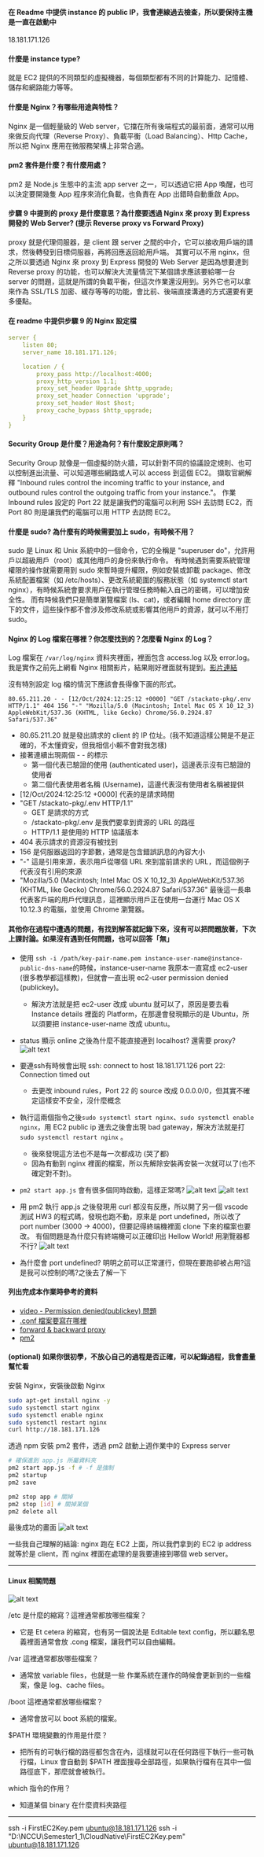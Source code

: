 #### 在 Readme 中提供 instance 的 public IP，我會連線過去檢查，所以要保持主機是一直在啟動中

18.181.171.126

#### 什麼是 instance type?

就是 EC2 提供的不同類型的虛擬機器，每個類型都有不同的計算能力、記憶體、儲存和網路能力等等。

#### 什麼是 Nginx？有哪些用途與特性？

Nginx 是一個輕量級的 Web server，它擋在所有後端程式的最前面，通常可以用來做反向代理（Reverse Proxy）、負載平衡（Load Balancing）、Http Cache，所以把 Nginx 應用在微服務架構上非常合適。

#### pm2 套件是什麼？有什麼用處？

pm2 是 Node.js 生態中的主流 app server 之一，可以透過它把 App 喚醒，也可以決定要開幾隻 App 程序來消化負載，也負責在 App 出錯時自動重啟 App。

#### 步驟 9 中提到的 proxy 是什麼意思？為什麼要透過 Nginx 來 proxy 到 Express 開發的 Web Server? (提示 Reverse proxy vs Forward Proxy)

proxy 就是代理伺服器，是 client 跟 server 之間的中介，它可以接收用戶端的請求，然後轉發到目標伺服器，再將回應返回給用戶端。
其實可以不用 nginx，但之所以要透過 Nginx 來 proxy 到 Express 開發的 Web Server 是因為想要達到 Reverse proxy 的功能，也可以解決大流量情況下某個請求應該要給哪一台 server 的問題，這就是所謂的負載平衡，但這次作業還沒用到。<!-- 
-->另外它也可以拿來作為 SSL/TLS 加密、緩存等等的功能，會比前、後端直接溝通的方式還要有更多優點。

#### 在 readme 中提供步驟 9 的 Nginx 設定檔

```yaml
server {
    listen 80;
    server_name 18.181.171.126;

    location / {
        proxy_pass http://localhost:4000;
        proxy_http_version 1.1;
        proxy_set_header Upgrade $http_upgrade;
        proxy_set_header Connection 'upgrade';
        proxy_set_header Host $host;
        proxy_cache_bypass $http_upgrade;
    }
}
```

#### Security Group 是什麼？用途為何？有什麼設定原則嗎？

Security Group 就像是一個虛擬的防火牆，可以針對不同的協議設定規則、也可以控制進出流量、可以知道哪些網路或人可以 access 到這個 EC2。
擷取官網解釋 "Inbound rules control the incoming traffic to your instance, and outbound rules control the outgoing traffic from your instance."。
作業 Inbound rules 設定的 Port 22 就是讓我們的電腦可以利用 SSH 去訪問 EC2，而 Port 80 則是讓我們的電腦可以用 HTTP 去訪問 EC2。

#### 什麼是 sudo? 為什麼有的時候需要加上 sudo，有時候不用？

sudo 是 Linux 和 Unix 系統中的一個命令，它的全稱是 "superuser do"，允許用戶以超級用戶（root）或其他用戶的身份來執行命令。
有時候遇到需要系統管理權限的操作就需要用到 sudo 來暫時提升權限，例如安裝或卸載 package、修改系統配置檔案（如 /etc/hosts）、更改系統範圍的服務狀態（如 systemctl start nginx），有時候系統會要求用戶在執行管理任務時輸入自己的密碼，可以增加安全性。
而有時候我們只是簡單瀏覽檔案 (ls、cat)，或者編輯 home directory 底下的文件，這些操作都不會涉及修改系統或影響其他用戶的資源，就可以不用打 sudo。

#### Nginx 的 Log 檔案在哪裡？你怎麼找到的？怎麼看 Nginx 的 Log？

Log 檔案在 ```/var/log/nginx``` 資料夾裡面，裡面包含 access.log 以及 error.log。
我是實作之前先上網看 Nginx 相關影片，結果剛好裡面就有提到。[影片連結](https://www.youtube.com/watch?v=lZVAI3PqgHc)

沒有特別設定 log 檔的情況下應該會長得像下面的形式。
```
80.65.211.20 - - [12/Oct/2024:12:25:12 +0000] "GET /stackato-pkg/.env HTTP/1.1" 404 156 "-" "Mozilla/5.0 (Macintosh; Intel Mac OS X 10_12_3) AppleWebKit/537.36 (KHTML, like Gecko) Chrome/56.0.2924.87 Safari/537.36"
```
- 80.65.211.20 就是發出請求的 client 的 IP 位址。(我不知道這樣公開是不是正確的，不太懂資安，但我相信小賴不會對我怎樣)
- 接著連續出現兩個 - - 的標示
  - 第一個代表已驗證的使用 (authenticated user)，這邊表示沒有已驗證的使用者
  - 第二個代表使用者名稱 (Username)，這邊代表沒有使用者名稱被提供
- [12/Oct/2024:12:25:12 +0000] 代表的是請求時間
- "GET /stackato-pkg/.env HTTP/1.1"
  - GET 是請求的方式
  - /stackato-pkg/.env 是我們要拿到資源的 URL 的路徑
  - HTTP/1.1 是使用的 HTTP 協議版本
- 404 表示請求的資源沒有被找到
- 156 是伺服器返回的字節數，通常是包含錯誤訊息的內容大小
- "-" 這是引用來源，表示用戶從哪個 URL 來到當前請求的 URL，而這個例子代表沒有引用的來源
- "Mozilla/5.0 (Macintosh; Intel Mac OS X 10_12_3) AppleWebKit/537.36 (KHTML, like Gecko) Chrome/56.0.2924.87 Safari/537.36" 最後這一長串代表客戶端的用戶代理訊息，這裡顯示用戶正在使用一台運行 Mac OS X 10.12.3 的電腦，並使用 Chrome 瀏覽器。

#### 其他你在過程中遭遇的問題，有找到解答就記錄下來，沒有可以把問題放著，下次上課討論。如果沒有遇到任何問題，也可以回答「無」
- 使用 ```ssh -i /path/key-pair-name.pem instance-user-name@instance-public-dns-name```的時候，instance-user-name 我原本一直寫成 ec2-user (很多教學都這樣教)，但就會一直出現 ec2-user permission denied (publickey)。
  - 解決方法就是把 ec2-user 改成 ubuntu 就可以了，原因是要去看 Instance details 裡面的 Platform，在那邊會發現顯示的是 Ubuntu，所以須要把 instance-user-name 改成 ubuntu。
- status 顯示 online 之後為什麼不能直接連到 localhost? 還需要 proxy?
  ![alt text](./index/image.png)
- 要連ssh有時候會出現 ssh: connect to host 18.181.171.126 port 22: Connection timed out
  - 去更改 inbound rules，Port 22 的 source 改成 0.0.0.0/0，但其實不確定這樣安不安全，沒什麼概念
- 執行這兩個指令之後```sudo systemctl start nginx```、```sudo systemctl enable nginx```，用 EC2 public ip 進去之後會出現 bad gateway，解決方法就是打```sudo systemctl restart nginx``` 。
  - 後來發現這方法也不是每一次都成功 (哭了都)
  - 因為有動到 nginx 裡面的檔案，所以先解除安裝再安裝一次就可以了(也不確定對不對)。 
- ```pm2 start app.js``` 會有很多個同時啟動，這樣正常嗎?
![alt text](./index/image-1.png)
![alt text](./index/image-2.png)

- 用 pm2 執行 app.js 之後發現用 curl 都沒有反應，所以開了另一個 vscode 測試 HW3 的程式碼，發現也跑不動，原來是 port undefined，所以改了 port number (3000 -> 4000)，但要記得終端機裡面 clone 下來的檔案也要改。
有個問題是為什麼只有終端機可以正確印出 Hellow World! 用瀏覽器都不行?
![alt text](./index/image-3.png)

- 為什麼會 port undefined? 明明之前可以正常運行，但現在要跑卻被占用?這是我可以控制的嗎?之後去了解一下

#### 列出完成本作業時參考的資料
- [video - Permission denied(publickey) 問題](https://www.youtube.com/watch?v=Z-eTvYwWhuc)
- [.conf 檔案要寫在哪裡](https://stackoverflow.com/questions/22143565/which-nginx-config-file-is-enabled-etc-nginx-conf-d-default-conf-or-etc-nginx)
- [ forward & backward proxy ](https://www.jyt0532.com/2019/11/18/proxy-reverse-proxy/) 
- [pm2](https://editor.leonh.space/2023/pm2/)

#### (optional) 如果你很初學，不放心自己的過程是否正確，可以紀錄過程，我會盡量幫忙看

安裝 Nginx，安裝後啟動 Nginx
```bash
sudo apt-get install nginx -y
sudo systemctl start nginx
sudo systemctl enable nginx
sudo systemctl restart nginx
curl http://18.181.171.126
```

透過 npm 安裝 pm2 套件，透過 pm2 啟動上週作業中的 Express server
```bash
# 確保進到 app.js 所屬資料夾
pm2 start app.js -f # -f 是強制
pm2 startup
pm2 save

pm2 stop app # 關掉
pm2 stop [id] # 關掉某個
pm2 delete all
```

最後成功的畫面
![alt text](./index/image-4.png)

一些我自己理解的結論:
nginx 跑在 EC2 上面，所以我們拿到的 EC2 ip address <!-- 
-->就等於是 client，而 nginx 裡面在處理的是我要連接到哪個 web server。

------

#### Linux 相關問題

![alt text](./index/image-5.png)

/etc 是什麼的縮寫？這裡通常都放哪些檔案？

- 它是 Et cetera 的縮寫，也有另一個說法是 Editable text config，所以顧名思義裡面通常會放 .cong 檔案，讓我們可以自由編輯。

/var 這裡通常都放哪些檔案？

- 通常放 variable files，也就是一些 作業系統在運作的時候會更新到的一些檔案，像是 log、cache files。

/boot 這裡通常都放哪些檔案？

- 通常會放可以 boot 系統的檔案。

$PATH 環境變數的作用是什麼？

- 把所有的可執行檔的路徑都包含在內，這樣就可以在任何路徑下執行一些可執行檔，Linux 會自動到 $PATH 裡面搜尋全部路徑，如果執行檔有在其中一個路徑底下，那麼就會被執行。

which 指令的作用？

- 知道某個 binary 在什麼資料夾路徑

------

ssh -i FirstEC2Key.pem ubuntu@18.181.171.126
ssh -i "D:\NCCU\Semester1_1\CloudNative\FirstEC2Key.pem" ubuntu@18.181.171.126